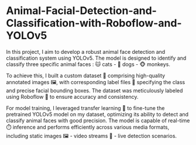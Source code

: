# Animal-Facial-Detection-and-Classification-with-Roboflow-and-YOLOv5

In this project, I aim to develop a robust animal face detection and classification system using YOLOv5. The model is designed to identify and classify three specific animal faces : 🐱 cats - 🐶 dogs - 🐵 monkeys. 

To achieve this, I built a custom dataset 📂 comprising high-quality annotated images 🖼️, with corresponding label files 📄 specifying the class and precise facial bounding boxes. The dataset was meticulously labeled using Roboflow 🎯 to ensure accuracy and consistency.  

For model training, I leveraged transfer learning 🔄 to fine-tune the pretrained YOLOv5 model on my dataset, optimizing its ability to detect and classify animal faces with good precision. The model is capable of real-time ⏱️ inference and performs efficiently across various media formats, including static images 🖼️ - video streams 🎥 - live detection scenarios.
